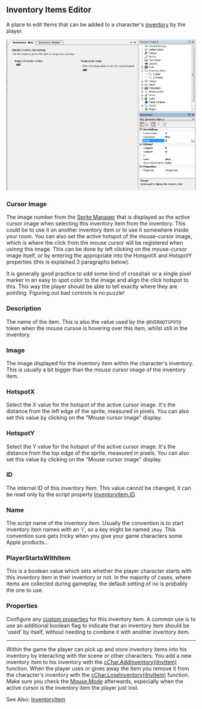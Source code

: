 ## Inventory Items Editor

A place to edit Items that can be added to a character's [inventory](Settingupthegame#inventory) by the player.

![Screenshot Inventory Item Editor](images/EditorInventoryItems_img1.png)

### Cursor Image

The image number from the [Sprite Manager](EditorSprite) that is displayed as the active cursor image when selecting this inventory item from the inventory. This could be to use it on another inventory item or to use it somewhere inside your room. You can also set the active hotspot of the mouse-cursor image, which is where the click from the mouse cursor will be registered when usinng this image. This can be done by left clicking on the mouse-cursor image itself, or by entering the appropriate into the HotspotX and HotspotY properties (this is explained 3 paragraphs below).

It is generally good practice to add some kind of crosshair or a single pixel marker in an easy to spot color to the image and align the click hotspot to this. This way the player should be able to tell exactly where they are pointing. Figuring out bad controls is no puzzle!

### Description

The name of the item. This is also the value used by the `@OVERHOTSPOT@` token when the mouse cursoe is hovering over this item, whilst still in the inventory.

### Image

The image displayed for the inventory item within the character's inventory. This is usually a bit bigger than the mouse cursor image of the inventory item.

### HotspotX

Select the X value for the hotspot of the active cursor image. It's the distance from the left edge of the sprite, measured in pixels. You can also set this value by clicking on the "Mouse cursor image" display.

### HotspotY

Select the Y value for the hotspot of the active cursor image. It's the distance from the top edge of the sprite, measured in pixels. You can also set this value by clicking on the "Mouse cursor image" display.

### ID

The internal ID of this inventory Item. This value cannot be changed, it can be read only by the script property [InventoryItem.ID](InventoryItem#inventoryitemid).

### Name

The script name of the inventory item. Usually the convention is to start inventory item names with an 'i', so a key might be named `iKey`. This convention sure gets tricky when you give your game characters some Apple products...

### PlayerStartsWithItem

This is a boolean value which sets whether the player character starts with this inventory item in their inventory or not. In the majority of cases, where items are collected during gameplay, the default setting of no is probably the one to use.

### Properties

Configure any [custom properties](CustomProperties) for this inventory item. A common use is to use an additional boolean flag to indicate that an inventory item should be 'used' by itself, without needing to combine it with another inventory item.

<hr>

Within the game the player can pick up and store inventory items into his inventory by interacting with the scene or other characters. You add a new inventory item to his inventory with the [cChar.AddInventory(iInvItem)](Character#characteraddinventory) function. When the player uses or gives away the item you remove it from the character's inventory with the [cChar.LoseInventory(iInvItem)](Character#characterloseinventory) function. Make sure you check the [Mouse.Mode](Mouse#mousemode) afterwards, especially when the active cursor is the inventory item the player just lost.

See Also: [InventoryItem](InventoryItem)
